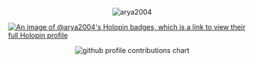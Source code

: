 
<p align="center">
 <img src="https://komarev.com/ghpvc/?username=arya2004&label=Profile%20views&color=0e75b6&style=flat" alt="arya2004" /> 
</p>




[![An image of @arya2004's Holopin badges, which is a link to view their full Holopin profile](https://holopin.me/arya2004)](https://holopin.io/@arya2004)


<p align="center" >
	<picture>
	  <source media="(prefers-color-scheme: dark)"  srcset="https://raw.githubusercontent.com/arya2004/arya2004/output-3d-contrib/night.svg" />
	  <source media="(prefers-color-scheme: light)" srcset="https://raw.githubusercontent.com/arya2004/arya2004/output-3d-contrib/day.svg" />
	  <img alt="github profile contributions chart"    src="https://raw.githubusercontent.com/arya2004/arya2004/output-3d-contrib/day.svg" />
	</picture>
</p>


